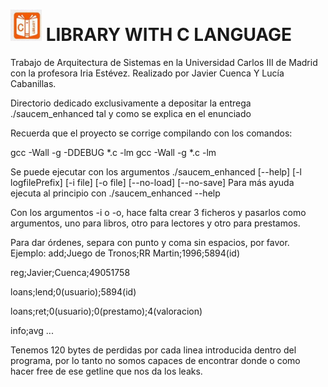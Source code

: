 # <img src="https://github.com/jcuencagento/library-c/blob/main/src/c-mini-logo.jpg" width="50" height="50"> LIBRARY WITH C LANGUAGE


Trabajo de Arquitectura de Sistemas en la Universidad Carlos III de Madrid con la profesora Iria Estévez.
Realizado por Javier Cuenca Y Lucía Cabanillas.

Directorio dedicado exclusivamente a depositar la entrega ./saucem_enhanced 
tal y como se explica en el enunciado 

Recuerda que el proyecto se corrige compilando con los comandos:

gcc -Wall -g -DDEBUG *.c -lm
gcc -Wall -g *.c -lm

Se puede ejecutar con los argumentos ./saucem_enhanced [--help] [-l logfilePrefix]  [-i file] [-o file] [--no-load] [--no-save]
Para más ayuda ejecuta al principio con ./saucem_enhanced --help

Con los argumentos -i o -o, hace falta crear 3 ficheros y pasarlos como argumentos, uno para libros, otro para lectores y otro para prestamos.

Para dar órdenes, separa con punto y coma sin espacios, por favor.
Ejemplo:
add;Juego de Tronos;RR Martin;1996;5894(id)

reg;Javier;Cuenca;49051758

loans;lend;0(usuario);5894(id)

loans;ret;0(usuario);0(prestamo);4(valoracion)

info;avg
...


Tenemos 120 bytes de perdidas por cada linea introducida dentro del programa, por lo tanto no somos capaces de encontrar donde o como hacer free
de ese getline que nos da los leaks.
